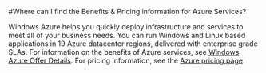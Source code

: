 <properties
	pageTitle="Where can I find the Benefits & Pricing information for Azure Services | Windows Azure"
	description="Describes the Benefits & Pricing information for Azure Services"
	services="billing"
	documentationCenter=""
	authors="genlin"
	manager="jarrettr"
	editor="meerak"
	tags="billing"
	/>

<tags
	ms.service="billing"
	ms.date="10/20/2015"
	wacn.date=""/>

#Where can I find the Benefits & Pricing information for Azure Services?

Windows Azure helps you quickly deploy infrastructure and services to meet all of your business needs. You can run Windows and Linux based applications in 19 Azure datacenter regions, delivered with enterprise grade SLAs. For information on the benefits of Azure services, see [Windows Azure Offer Details](https://azure.microsoft.com/support/legal/offer-details/). For pricing information, see the [Azure pricing page](https://azure.microsoft.com/pricing/).

